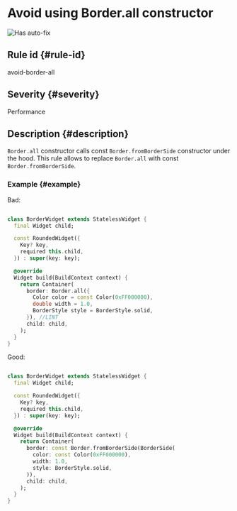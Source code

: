# Avoid using Border.all constructor

![Has auto-fix](https://img.shields.io/badge/-has%20auto--fix-success)

## Rule id {#rule-id}

avoid-border-all

## Severity {#severity}

Performance

## Description {#description}

`Border.all` constructor calls const `Border.fromBorderSide` constructor under the hood. This rule allows to replace `Border.all` with const `Border.fromBorderSide`.

### Example {#example}

Bad:

```dart

class BorderWidget extends StatelessWidget {
  final Widget child;

  const RoundedWidget({
    Key? key,
    required this.child,
  }) : super(key: key);

  @override
  Widget build(BuildContext context) {
    return Container(
      border: Border.all({
        Color color = const Color(0xFF000000),
        double width = 1.0,
        BorderStyle style = BorderStyle.solid,
      }), //LINT
      child: child,
    );
  }
}
```

Good:

```dart

class BorderWidget extends StatelessWidget {
  final Widget child;

  const RoundedWidget({
    Key? key,
    required this.child,
  }) : super(key: key);

  @override
  Widget build(BuildContext context) {
    return Container(
      border: const Border.fromBorderSide(BorderSide(
        color: const Color(0xFF000000),
        width: 1.0,
        style: BorderStyle.solid,
      )), 
      child: child,
    );
  }
}
```